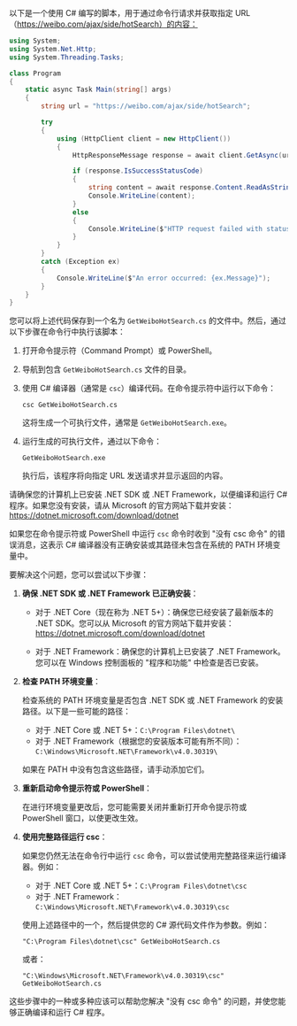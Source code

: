 以下是一个使用 C# 编写的脚本，用于通过命令行请求并获取指定 URL（https://weibo.com/ajax/side/hotSearch）的内容：

```csharp
using System;
using System.Net.Http;
using System.Threading.Tasks;

class Program
{
    static async Task Main(string[] args)
    {
        string url = "https://weibo.com/ajax/side/hotSearch";

        try
        {
            using (HttpClient client = new HttpClient())
            {
                HttpResponseMessage response = await client.GetAsync(url);

                if (response.IsSuccessStatusCode)
                {
                    string content = await response.Content.ReadAsStringAsync();
                    Console.WriteLine(content);
                }
                else
                {
                    Console.WriteLine($"HTTP request failed with status code: {response.StatusCode}");
                }
            }
        }
        catch (Exception ex)
        {
            Console.WriteLine($"An error occurred: {ex.Message}");
        }
    }
}
```

您可以将上述代码保存到一个名为 `GetWeiboHotSearch.cs` 的文件中。然后，通过以下步骤在命令行中执行该脚本：

1. 打开命令提示符（Command Prompt）或 PowerShell。

2. 导航到包含 `GetWeiboHotSearch.cs` 文件的目录。

3. 使用 C# 编译器（通常是 `csc`）编译代码。在命令提示符中运行以下命令：

   ```shell
   csc GetWeiboHotSearch.cs
   ```

   这将生成一个可执行文件，通常是 `GetWeiboHotSearch.exe`。

4. 运行生成的可执行文件，通过以下命令：

   ```shell
   GetWeiboHotSearch.exe
   ```

   执行后，该程序将向指定 URL 发送请求并显示返回的内容。

请确保您的计算机上已安装 .NET SDK 或 .NET Framework，以便编译和运行 C# 程序。如果您没有安装，请从 Microsoft 的官方网站下载并安装：https://dotnet.microsoft.com/download/dotnet



如果您在命令提示符或 PowerShell 中运行 `csc` 命令时收到 "没有 csc 命令" 的错误消息，这表示 C# 编译器没有正确安装或其路径未包含在系统的 PATH 环境变量中。

要解决这个问题，您可以尝试以下步骤：

1. **确保 .NET SDK 或 .NET Framework 已正确安装**：

   - 对于 .NET Core（现在称为 .NET 5+）：确保您已经安装了最新版本的 .NET SDK。您可以从 Microsoft 的官方网站下载并安装：https://dotnet.microsoft.com/download/dotnet

   - 对于 .NET Framework：确保您的计算机上已安装了 .NET Framework。您可以在 Windows 控制面板的 "程序和功能" 中检查是否已安装。

2. **检查 PATH 环境变量**：

   检查系统的 PATH 环境变量是否包含 .NET SDK 或 .NET Framework 的安装路径。以下是一些可能的路径：

   - 对于 .NET Core 或 .NET 5+：`C:\Program Files\dotnet\`
   - 对于 .NET Framework（根据您的安装版本可能有所不同）：`C:\Windows\Microsoft.NET\Framework\v4.0.30319\`

   如果在 PATH 中没有包含这些路径，请手动添加它们。

3. **重新启动命令提示符或 PowerShell**：

   在进行环境变量更改后，您可能需要关闭并重新打开命令提示符或 PowerShell 窗口，以使更改生效。

4. **使用完整路径运行 csc**：

   如果您仍然无法在命令行中运行 `csc` 命令，可以尝试使用完整路径来运行编译器。例如：

   - 对于 .NET Core 或 .NET 5+：`C:\Program Files\dotnet\csc`
   - 对于 .NET Framework：`C:\Windows\Microsoft.NET\Framework\v4.0.30319\csc`

   使用上述路径中的一个，然后提供您的 C# 源代码文件作为参数。例如：

   ```shell
   "C:\Program Files\dotnet\csc" GetWeiboHotSearch.cs
   ```

   或者：

   ```shell
   "C:\Windows\Microsoft.NET\Framework\v4.0.30319\csc" GetWeiboHotSearch.cs
   ```

这些步骤中的一种或多种应该可以帮助您解决 "没有 csc 命令" 的问题，并使您能够正确编译和运行 C# 程序。
